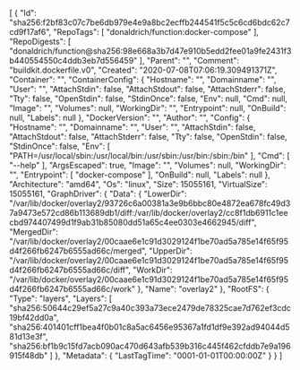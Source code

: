 [
{
"Id": "sha256:f2bf83c07c7be6db979e4e9a8bc2ecffb244541f5c5c6cd6bdc62c7cd9f17af6",
"RepoTags": [
"donaldrich/function:docker-compose"
],
"RepoDigests": [
"donaldrich/function@sha256:98e668a3b7d47e910b5edd2fee01a9fe2431f3b440554550c4ddb3eb7d556459"
],
"Parent": "",
"Comment": "buildkit.dockerfile.v0",
"Created": "2020-07-08T07:06:19.309491371Z",
"Container": "",
"ContainerConfig": {
"Hostname": "",
"Domainname": "",
"User": "",
"AttachStdin": false,
"AttachStdout": false,
"AttachStderr": false,
"Tty": false,
"OpenStdin": false,
"StdinOnce": false,
"Env": null,
"Cmd": null,
"Image": "",
"Volumes": null,
"WorkingDir": "",
"Entrypoint": null,
"OnBuild": null,
"Labels": null
},
"DockerVersion": "",
"Author": "",
"Config": {
"Hostname": "",
"Domainname": "",
"User": "",
"AttachStdin": false,
"AttachStdout": false,
"AttachStderr": false,
"Tty": false,
"OpenStdin": false,
"StdinOnce": false,
"Env": [
"PATH=/usr/local/sbin:/usr/local/bin:/usr/sbin:/usr/bin:/sbin:/bin"
],
"Cmd": [
"--help"
],
"ArgsEscaped": true,
"Image": "",
"Volumes": null,
"WorkingDir": "",
"Entrypoint": [
"docker-compose"
],
"OnBuild": null,
"Labels": null
},
"Architecture": "amd64",
"Os": "linux",
"Size": 15055161,
"VirtualSize": 15055161,
"GraphDriver": {
"Data": {
"LowerDir": "/var/lib/docker/overlay2/93726c6a00381a3e9b6bbc80e4872ea678fc49d37a9473e572cd86b113689db1/diff:/var/lib/docker/overlay2/cc8f1db6911c1eecbd974407499d1f9ab31b85080dd51a65c4ee0303e4662945/diff",
"MergedDir": "/var/lib/docker/overlay2/00caae6e1c91d3029124f1be70ad5a785e14f65f95d4f266fb6247b6555ad66c/merged",
"UpperDir": "/var/lib/docker/overlay2/00caae6e1c91d3029124f1be70ad5a785e14f65f95d4f266fb6247b6555ad66c/diff",
"WorkDir": "/var/lib/docker/overlay2/00caae6e1c91d3029124f1be70ad5a785e14f65f95d4f266fb6247b6555ad66c/work"
},
"Name": "overlay2"
},
"RootFS": {
"Type": "layers",
"Layers": [
"sha256:50644c29ef5a27c9a40c393a73ece2479de78325cae7d762ef3cdc19bf42dd0a",
"sha256:401401cff1bea4f0b01c8a5ac6456e95367a1fd1df9e392ad94044d581d13e3f",
"sha256:bf1b9c15fd7acb090ac470d643afb539b316c445f462cfddb7e9a196915f48db"
]
},
"Metadata": {
"LastTagTime": "0001-01-01T00:00:00Z"
}
}
]
